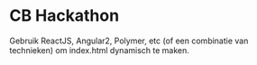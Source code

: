 # CB Hackathon

Gebruik ReactJS, Angular2, Polymer, etc (of een combinatie van technieken) om index.html dynamisch te maken.